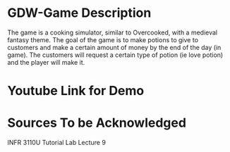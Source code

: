 # GDW-Game Description
The game is a cooking simulator, similar to Overcooked, with a medieval fantasy theme. The goal of the game is to make potions to give to customers and make a certain amount of money by the end of the day (in game).
The customers will request a certain type of potion (ie love potion) and the player will make it.

# Youtube Link for Demo


 
# Sources To be Acknowledged
INFR 3110U Tutorial Lab Lecture 9
